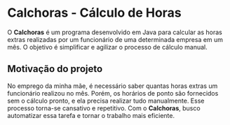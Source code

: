 # Calchoras - Cálculo de Horas

O **Calchoras** é um programa desenvolvido em Java para calcular as horas extras realizadas por um funcionário de uma determinada empresa em um mês. O objetivo é simplificar e agilizar o processo de cálculo manual.

##  Motivação do projeto

No emprego da minha mãe, é necessário saber quantas horas extras um funcionário realizou no mês. Porém, os horários de ponto são fornecidos sem o cálculo pronto, e ela precisa realizar tudo manualmente. Esse processo torna-se cansativo e repetitivo. Com o **Calchoras**, busco automatizar essa tarefa e tornar o trabalho mais eficiente.
